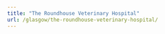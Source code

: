 ```yaml
---
title: "The Roundhouse Veterinary Hospital"
url: /glasgow/the-roundhouse-veterinary-hospital/
---
```

